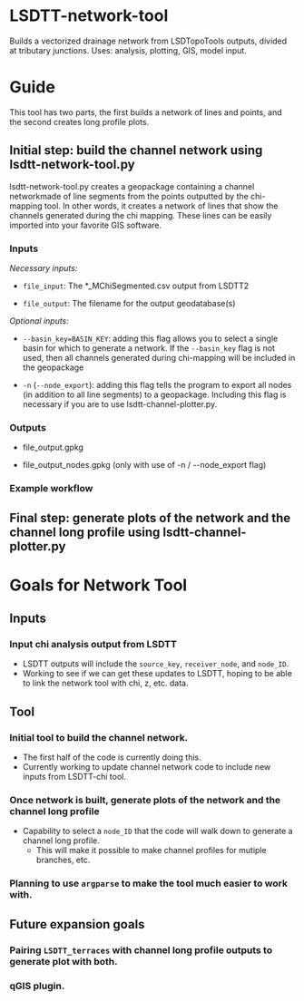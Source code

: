 # LSDTT-network-tool
Builds a vectorized drainage network from LSDTopoTools outputs, divided at tributary junctions. Uses: analysis, plotting, GIS, model input.

# Guide 
This tool has two parts, the first builds a network of lines and points, and the second creates long profile plots. 

## Initial step: build the channel network using lsdtt-network-tool.py

lsdtt-network-tool.py creates a geopackage containing a channel networkmade of line segments from the points outputted by the chi-mapping tool. In other words, it creates a network of lines that show the channels generated during the chi mapping. These lines can be easily imported into your favorite GIS software. 

### Inputs
_Necessary inputs:_

* `file_input`: The *_MChiSegmented.csv output from LSDTT2

* `file_output`: The filename for the output geodatabase(s)


_Optional inputs:_

* `--basin_key=BASIN_KEY`: adding this flag allows you to select a single basin for which to generate a network. If the `--basin_key` flag is not used, then all channels generated during chi-mapping will be included in the geopackage

* `-n` (`--node_export`): adding this flag tells the program to export all nodes (in addition to all line segments) to a geopackage. Including this flag is necessary if you are to use lsdtt-channel-plotter.py.


### Outputs

* file_output.gpkg

* file_output_nodes.gpkg (only with use of -n / --node_export flag)

### Example workflow
 
## Final step: generate plots of the network and the channel long profile using lsdtt-channel-plotter.py




# Goals for Network Tool
## Inputs
### Input chi analysis output from LSDTT
  * LSDTT outputs will include the `source_key`, `receiver_node`, and `node_ID`.
  * Working to see if we can get these updates to LSDTT, hoping to be able to    link the network tool with chi, z, etc. data.

## Tool
### Initial tool to build the channel network.
  * The first half of the code is currently doing this.
  * Currently working to update channel network code to include new inputs from LSDTT-chi tool.

### Once network is built, generate plots of the network and the channel long profile
  * Capability to select a `node_ID` that the code will walk down to generate a channel long profile.
    * This will make it possible to make channel profiles for mutiple branches, etc.

### Planning to use `argparse` to make the tool much easier to work with.

## Future expansion goals
### Pairing `LSDTT_terraces` with channel long profile outputs to generate plot with both.
### qGIS plugin.
